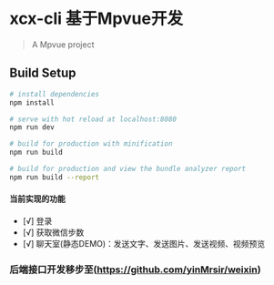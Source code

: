 # xcx-cli 基于Mpvue开发

> A Mpvue project

## Build Setup

``` bash
# install dependencies
npm install

# serve with hot reload at localhost:8080
npm run dev

# build for production with minification
npm run build

# build for production and view the bundle analyzer report
npm run build --report
```

#### 当前实现的功能
- [√] 登录
- [√] 获取微信步数
- [√] 聊天室(静态DEMO)：发送文字、发送图片、发送视频、视频预览

### 后端接口开发移步至(https://github.com/yinMrsir/weixin)